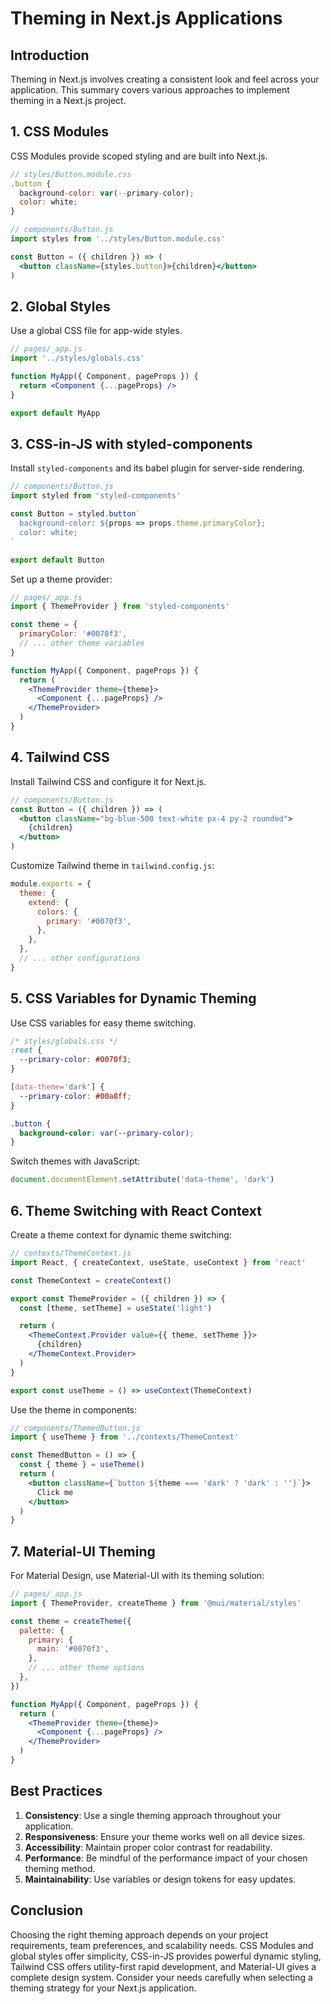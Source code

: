 # Theming in Next.js Applications

## Introduction

Theming in Next.js involves creating a consistent look and feel across your application. This summary covers various approaches to implement theming in a Next.js project.

## 1. CSS Modules

CSS Modules provide scoped styling and are built into Next.js.

```jsx
// styles/Button.module.css
.button {
  background-color: var(--primary-color);
  color: white;
}

// components/Button.js
import styles from '../styles/Button.module.css'

const Button = ({ children }) => (
  <button className={styles.button}>{children}</button>
)
```

## 2. Global Styles

Use a global CSS file for app-wide styles.

```jsx
// pages/_app.js
import '../styles/globals.css'

function MyApp({ Component, pageProps }) {
  return <Component {...pageProps} />
}

export default MyApp
```

## 3. CSS-in-JS with styled-components

Install `styled-components` and its babel plugin for server-side rendering.

```jsx
// components/Button.js
import styled from 'styled-components'

const Button = styled.button`
  background-color: ${props => props.theme.primaryColor};
  color: white;
`

export default Button
```

Set up a theme provider:

```jsx
// pages/_app.js
import { ThemeProvider } from 'styled-components'

const theme = {
  primaryColor: '#0070f3',
  // ... other theme variables
}

function MyApp({ Component, pageProps }) {
  return (
    <ThemeProvider theme={theme}>
      <Component {...pageProps} />
    </ThemeProvider>
  )
}
```

## 4. Tailwind CSS

Install Tailwind CSS and configure it for Next.js.

```jsx
// components/Button.js
const Button = ({ children }) => (
  <button className="bg-blue-500 text-white px-4 py-2 rounded">
    {children}
  </button>
)
```

Customize Tailwind theme in `tailwind.config.js`:

```javascript
module.exports = {
  theme: {
    extend: {
      colors: {
        primary: '#0070f3',
      },
    },
  },
  // ... other configurations
}
```

## 5. CSS Variables for Dynamic Theming

Use CSS variables for easy theme switching.

```css
/* styles/globals.css */
:root {
  --primary-color: #0070f3;
}

[data-theme='dark'] {
  --primary-color: #00a8ff;
}

.button {
  background-color: var(--primary-color);
}
```

Switch themes with JavaScript:

```javascript
document.documentElement.setAttribute('data-theme', 'dark')
```

## 6. Theme Switching with React Context

Create a theme context for dynamic theme switching:

```jsx
// contexts/ThemeContext.js
import React, { createContext, useState, useContext } from 'react'

const ThemeContext = createContext()

export const ThemeProvider = ({ children }) => {
  const [theme, setTheme] = useState('light')

  return (
    <ThemeContext.Provider value={{ theme, setTheme }}>
      {children}
    </ThemeContext.Provider>
  )
}

export const useTheme = () => useContext(ThemeContext)
```

Use the theme in components:

```jsx
// components/ThemedButton.js
import { useTheme } from '../contexts/ThemeContext'

const ThemedButton = () => {
  const { theme } = useTheme()
  return (
    <button className={`button ${theme === 'dark' ? 'dark' : ''}`}>
      Click me
    </button>
  )
}
```

## 7. Material-UI Theming

For Material Design, use Material-UI with its theming solution:

```jsx
// pages/_app.js
import { ThemeProvider, createTheme } from '@mui/material/styles'

const theme = createTheme({
  palette: {
    primary: {
      main: '#0070f3',
    },
    // ... other theme options
  },
})

function MyApp({ Component, pageProps }) {
  return (
    <ThemeProvider theme={theme}>
      <Component {...pageProps} />
    </ThemeProvider>
  )
}
```

## Best Practices

1. **Consistency**: Use a single theming approach throughout your application.
2. **Responsiveness**: Ensure your theme works well on all device sizes.
3. **Accessibility**: Maintain proper color contrast for readability.
4. **Performance**: Be mindful of the performance impact of your chosen theming method.
5. **Maintainability**: Use variables or design tokens for easy updates.

## Conclusion

Choosing the right theming approach depends on your project requirements, team preferences, and scalability needs. CSS Modules and global styles offer simplicity, CSS-in-JS provides powerful dynamic styling, Tailwind CSS offers utility-first rapid development, and Material-UI gives a complete design system. Consider your needs carefully when selecting a theming strategy for your Next.js application.